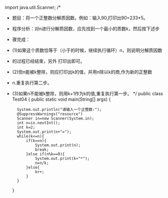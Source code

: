 import java.util.Scanner;
/*
* 题目：将一个正整数分解质因数。例如：输入90,打印出90=2*3*3*5。
* 程序分析：对n进行分解质因数，应先找到一个最小的质数k，然后按下述步
* 骤完成：
* (1)如果这个质数恰等于（小于的时候，继续执行循环）n，则说明分解质因数
* 的过程已经结束，另外 打印出即可。
* (2)但n能被k整除，则应打印出k的值，并用n除以k的商,作为新的正整数
* n.重复执行第二步。
* (3)如果n不能被k整除，则用k+1作为k的值,重复执行第一步。
*/
public class Test04 {
	public static void main(String[] args) {
		
		System.out.println("请输入一个正整数:");
		@SuppressWarnings("resource")
		Scanner in=new Scanner(System.in);
		int n=in.nextInt();
		int k=2;
		System.out.print(n+"=");
		while(k<=n){
			if(k==n){
				System.out.print(n);
				break;
			}else if(n%k==0){
				System.out.print(k+"*");
				n=n/k;
			}else{
				k++;
			}	
		}
	}
